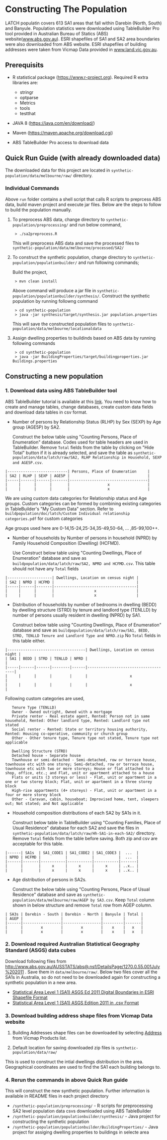 # Constructing The Population

LATCH populatin covers 613 SA1 areas that fall within Darebin (North, South) and Banyule. Population statistics were downloaded using TableBuilder Pro tool provided in Australian Bureau of Statics (ABS) website(www.abs.gov.au). ESRI shapefiles of SA1 and SA2 area boundaries were also downloaded from ABS website. ESRI shapefiles of building addresses were taken from Vicmap Data provided in www.land.vic.gov.au.

## Prerequisits
- R statistical package (https://www.r-project.org). Required R extra libraries are:
     - stringr
     - optparse
     - Metrics
     - tools
     - testthat

- JAVA 8 (https://java.com/en/download/)
- Maven (https://maven.apache.org/download.cgi)
- ABS TableBuilder Pro access to download data

## Quick Run Guide (with already downloaded data)
The downloaded data for this project are located in `synthetic-population/data/melbourne/raw/` directory.

### Individual Commands

Above `run` folder contains a shell script that calls R scripts to preprcess ABS data, build maven project and execute jar files. Below are the steps to follow to build the population manually.

1. To preprocess ABS data, change directory to `synthetic-population/preprocessing/` and run below command,

        > ./sa2preprocess.R

      This will preprocess ABS data and save the processed files to `synthetic-population/data/melbourne/processed/SA2/`

2. To construct the synthetic population, change directory to `synthetic-population/populationbuilder/` and run following commands;

      Build the project,
      
        > mvn clean install

      Above command will produce a jar file in `synthetic-population/populationbuilder/synthesis/`. Construct the synthetic population by running followng command
   
        > cd synthetic-population
        > java -jar synthesis/target/synthesis.jar population.properties
   
      This will save the constructed population files to `synthetic-population/data/melbourne/locationaldata`

3. Assign dwelling properties to buildinds based on ABS data by running following commands

        > cd synthetic-population
        > java -jar BuildingProperties/target/buildingproperties.jar Buildings.properties


## Constructing a new population

### 1. Download data using ABS TableBuilder tool

ABS TableBuilder tutorial is available at this [link](http://www.abs.gov.au/websitedbs/censushome.nsf/home/tablebuildertutorials). You need to know how to create and manage tables, change databases, create custom data fields and download data tables in csv format.

   * Number of persons by Relationship Status (RLHP) by Sex (SEXP) by Age group (AGE5P) by SA2. 

     Construct the below table using "Counting Persons, Place of Enumeration" database. Codes used for table headers are used in TableBuilder. Remove `Total` fields from the table by clicking on "Hide Total" button if it is already selected, and save the table as `synthetic-population/data/latch/raw/SA2, RLHP Relationship in Household, SEXP and AGE5P.csv`.
```
|---------------------------| Persons, Place of Enumeration     |
| SA2 | RLHP | SEXP | AGE5P |                                   |
|-----|------|------|-------|-----------------------------------|
|     |      |      |       |                 x                 |
|     |      |      |       |                 x                 |
```
  We are using custom data categories for Relationship status and Age groups. Custom categories can be formed by combining existing categories in TableBuilder's "My Custom Data" section. Refer to `buildpopulation/doc/latch/Custom Individual relationship categories.pdf` for custom categories
  
  Age groups used here are 0-14,15-24,25-34,35-49,50-64, ... ,85-99,100++. 
      
  * Number of households by Number of persons in household (NPRD) by Family Household Composition (Dwelling) (HCFMD). 

    Use Construct below table using "Counting Dwellings, Place of Enumeration" database and save as `buildpopulation/data/latch/raw/SA2, NPRD and HCFMD.csv`. This table should not have any `Total` fields

```
|--------------------| Dwellings, Location on census night |
| SA2 | NPRD | HCFMD |                                     |
|-----|------|-------|-------------------------------------|
|     |      |       |                  x                  |
|     |      |       |                  x                  |
```   
  * Distribution of households by number of bedrooms in dwelling (BEDD) by dwelling structure (STRD) by tenure and landlord type (TENLLD) by number of persons usually resident in dwelling (NPRD) by SA1. 

    Construct below table using "Counting Dwellings, Place of Enumeration" database and save as `buildpopulation/data/latch/raw/SA1, BEDD, STRD, TENLLD Tenure and Landlord Type and NPRD.zip` No `Total` fields in this table either.
```
|-----------------------------------| Dwellings, Location on census night |
| SA1 | BEDD | STRD | TENLLD | NPRD |                                     |
|-----|------|------|--------|------|-------------------------------------|
|     |      |      |        |      |                   x                 |
|     |      |      |        |      |                   x                 |
```   
  Following custom categories are used,
  
       Tenure Type (TENLLD)
       Owner - Owned outright, Owned with a mortgage
       Private renter - Real estate agent, Rented: Person not in same household, Rented: Other landlord type, Rented: Landlord type not stated
       Social renter - Rented: State or territory housing authority, Rented: Housing co-operative, community or church group 
       Other - Other tenure type, Tenure type not stated, Tenure type not applicable
       
       Dwelling Structure (STRD)
       Detached house - Separate house
       Townhouse or semi-detached - Semi-detached, row or terrace house, townhouse etc with one storey; Semi-detached, row or terrace house, townhouse etc with two or more storeys; House or flat attached to a shop, office, etc.; and Flat, unit or apartment attached to a house
       Flats or units (3 storeys or less) - Flat, unit or apartment in a one or two storey block; Flat, unit or apartment in a three storey block
       High-rise appartments (4+ storeys) - Flat, unit or apartment in a four or more storey block
       Other - Caravan, cabin, houseboat; Improvised home, tent, sleepers out; Not stated; and Not applicable
       
   * Household composition distributions of each SA2 by SA1s in it. 

     Construct below table in TableBuilder using "Counting Families, Place of Usual Residence" database for each SA2 and save the files in `synthetic-population/data/latch/raw/Hh-SA1-in-each-SA2/` directory. Remove `Total` fields from the table before saving. Both zip and csv are acceptable for this table.

```
|------| SA1s  | SA1_CODE1 | SA1_CODE2 | SA1_CODE3 |  ...  |
| NPRD | HCFMD |           |           |           |  ...  |
|------|-------|-----------|-----------|-----------|-------|
|      |       |     x     |     x     |     x     | ..x.. |
|      |       |     x     |     x     |     x     | ..x.. |
```   

  * Age distribution of persons in SA2s. 

    Construct the below table using "Counting Persons, Place of Usual Residence" database and save as `synthetic-population/data/melbourne/raw/AGEP by SA3.csv`. Keep `Total` column shown in below structure and remove `Total` row from AGEP column.

```
| SA3s | Darebin - South | Darebin - North | Banyule | Total |
| AGEP |                 |                 |         |       |
|------|-----------------|-----------------|---------|-------|
|      |        x        |        x        |    x    |   x   |
|      |        x        |        x        |    x    |   x   |
```

### 2. Download required Australian Statistical Geography Standard (ASGS) data cubes

  Download following files from http://www.abs.gov.au/AUSSTATS/abs@.nsf/DetailsPage/1270.0.55.001July%202011 . Save them in `data/melbourne/raw/`. Below two files cover all the SA1s in Australia, so do not need to be downloaded again for constructing a synthetic population in a new area.
  
   * [Statistical Area Level 1 (SA1) ASGS Ed 2011 Digital Boundaries in ESRI Shapefile Format](http://www.abs.gov.au/ausstats/subscriber.nsf/log?openagent&1270055001_sa1_2011_aust_shape.zip&1270.0.55.001&Data%20Cubes&24A18E7B88E716BDCA257801000D0AF1&0&July%202011&23.12.2010&Latest)
   * [Statistical Area Level 1 (SA1) ASGS Edition 2011 in .csv Format](http://www.abs.gov.au/ausstats/subscriber.nsf/log?openagent&1270055001_sa1_2011_aust_csv.zip&1270.0.55.001&Data%20Cubes&5AD36D669F284E70CA257801000C69BE&0&July%202011&23.12.2010&Latest)

### 3. Download building address shape files from Vicmap Data website

   1. Building Addresses shape files can be downloaded by selecting [Address](https://services.land.vic.gov.au/landchannel/content/vicmapdata?productID=1) from Vicmap Products list.
   
   2. Default location for saving downloaded zip files is `synthetic-population/data/raw/`

  This is used to construct the intial dwellings distribution in the area. Geographical coordinates are used to find the SA1 each building belongs to.
  
### 4. Rerun the commands in above Quick Run guide

This will construct the new synthetic population. Further information is available in README files in each project directory

  * `/synthetic-population/preprocessing/` - R scripts for preprocessing SA2 level population data csvs downloaded using ABS TableBuilder
  * `/synthetic-population/populationbuilder/synthesis/` - Java project for constructing the synthetic population
  * `/synthetic-population/populationbuilder/BuildingProperties/` - Java project for assiging dwelling properties to buildings in selecte area
